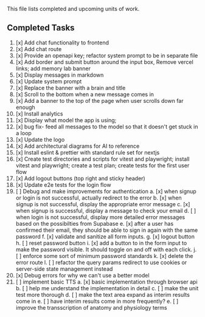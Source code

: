 This file lists completed and upcoming units of work.

## Completed Tasks

1. [x] Add chat functionality to frontend
2. [x] Add chat route
3. [x] Provide an openapi key; refactor system prompt to be in separate file
4. [x] Add border and submit button around the input box, Remove vercel links; add memory lab banner
5. [x] Display messages in markdown
6. [x] Update system prompt
7. [x] Replace the banner with a brain and title
8. [x] Scroll to the bottom when a new message comes in
9. [x] Add a banner to the top of the page when user scrolls down far enough
10. [x] Install analytics
11. [x] Display what model the app is using;
12. [x] bug fix- feed all messages to the model so that it doesn't get stuck in a loop
13. [x] Update the logo
14. [x] Add architectural diagrams for AI to reference
15. [x] Install eslint & prettier with standard rule set for nextjs
16. [x] Create test directories and scripts for vitest and playwright; install vitest and playwright; create a test plan; create tests for the first user flow
17. [x] Add logout buttons (top right and sticky header)
18. [x] Update e2e tests for the login flow
19. [ ] Debug and make improvements for authentication
    a. [x] when signup or login is not successful, actually redirect to the error
    b. [x] when signup is not successful, display the appropriate error message
    c. [x] when signup is successful, display a message to check your email
    d. [ ] when login is not successful, display more detailed error messages based on the possibilties from Supabase
    e. [x] after a user has confirmed their email, they should be able to sign in again with the same password
    f. [x] validate and sanitize all form inputs.
    g. [x] logout button
    h. [ ] reset password button
    i. [x] add a button to in the form input to make the password visible. It should toggle on and off with each click.
    j. [ ] enforce some sort of minimum password standards
    k. [x] delete the error route
    l. [ ] refactor the query params redirect to use cookies or server-side state management instead
20. [x] Debug errors for why we can't use a better model
21. [ ] implement basic TTS
    a. [x] basic implementation through browser api
    b. [ ] help me understand the implementation in detail
    c. [ ] make the unit test more thorough
    d. [ ] make the text area expand as interim results come in
    e. [ ] have interim results come in more frequently?
    e. [ ] improve the transscription of anatomy and physiology terms
